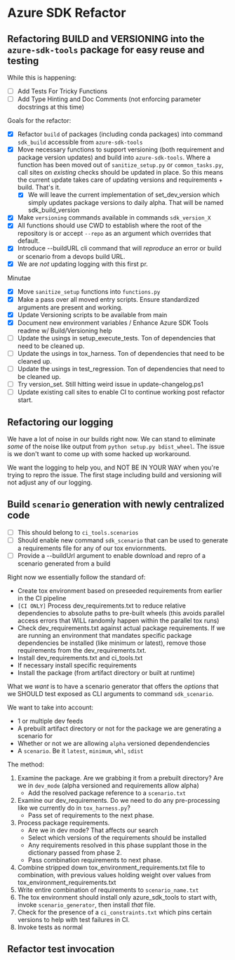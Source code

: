 # Azure SDK Refactor

## Refactoring BUILD and VERSIONING into the `azure-sdk-tools` package for easy reuse and testing

While this is happening:

- [ ] Add Tests For Tricky Functions
- [ ] Add Type Hinting and Doc Comments (not enforcing parameter docstrings at this time)

Goals for the refactor:

- [x] Refactor `build` of packages (including conda packages) into command `sdk_build` accessible from `azure-sdk-tools`
- [x] Move necessary functions to support versioning (both requirement and package version updates) and build into `azure-sdk-tools`. Where a function has been moved out of `sanitize_setup.py` or `common_tasks.py`, call sites on _existing_ checks should be updated in place. So this means the current update takes care of updating versions and requirements + build. That's it.
  - [x] We will leave the current implementation of set_dev_version which simply updates package versions to daily alpha. That will be named sdk_build_version
- [x] Make `versioning` commands available in commands `sdk_version_X`
- [x] All functions should use CWD to establish where the root of the repository is or accept `--repo` as an argument which overrides that default.
- [x] Introduce --buildURL cli command that will _reproduce_ an error or build or scenario from a devops build URL.
- [x] We are _not_ updating logging with this first pr.

Minutae
- [x] Move `sanitize_setup` functions into `functions.py`
- [x] Make a pass over all moved entry scripts. Ensure standardized arguments are present and working.
- [x] Update Versioning scripts to be available from main
- [x] Document new environment variables / Enhance Azure SDK Tools readme w/ Build/Versioning help
- [ ] Update the usings in setup_execute_tests. Ton of dependencies that need to be cleaned up.
- [ ] Update the usings in tox_harness. Ton of dependencies that need to be cleaned up.
- [ ] Update the usings in test_regression. Ton of dependencies that need to be cleaned up.
- [ ] Try version_set. Still hitting weird issue in update-changelog.ps1
- [ ] Update existing call sites to enable CI to continue working post refactor start.

## Refactoring our logging

We have a lot of noise in our builds right now. We can stand to eliminate _some_ of the noise like output from `python setup.py bdist_wheel`. The issue is we don't want to come up with some hacked up workaround.

We want the logging to help you, and NOT BE IN YOUR WAY when you're trying to repro the issue. The first stage including build and versioning will not adjust any of our logging.

## Build `scenario` generation with newly centralized code

- [ ] This should belong to `ci_tools.scenarios`
- [ ] Should enable new command `sdk_scenario` that can be used to generate a requirements file for any of our tox enviornments. 
- [ ] Provide a --buildUrl argument to enable download and repro of a scenario generated from a build

Right now we essentially follow the standard of:

- Create tox environment based on preseeded requirements from earlier in the CI pipeline
- `[CI ONLY]` Process dev_requirements.txt to reduce relative dependencies to absolute paths to pre-built wheels (this avoids parallel access errors that WILL randomly happen within the parallel tox runs)
- Check dev_requirements.txt against actual package requirements. If we are running an environment that mandates specific package dependencies be installed (like minimum or latest), remove those requirements from the dev_requirements.txt.
- Install dev_requirements.txt and ci_tools.txt
- If necessary install specific requirements
- Install the package (from artifact directory or built at runtime)

What we _want_ is to have a scenario generator that offers the _options_ that we SHOULD test exposed as CLI arguments to command `sdk_scenario`.

We want to take into account:
- 1 or multiple dev feeds
- A prebuilt artifact directory or not for the package we are generating a scenario for
- Whether or not we are allowing `alpha` versioned dependendencies
- A `scenario`. Be it `latest`, `minimum`, `whl`, `sdist`

The method:

1. Examine the package. Are we grabbing it from a prebuilt directory? Are we in `dev_mode` (alpha versioned and requirements allow alpha) 
   - Add the resolved package reference to a `scenario.txt` 
2. Examine our dev_requirements. Do we need to do any pre-processing like we currently do in `tox_harness.py`? 
   - Pass set of requirements to the next phase.
3. Process package requirements.
   - Are we in dev mode? That affects our search
   - Select which versions of the requirements should be installed
   - Any requirements resolved in this phase supplant those in the dictionary passed from phase 2. 
   - Pass combination requirements to next phase.
4. Combine stripped down tox_environment_requirements.txt file to combination, with previous values holding weight over values from tox_environment_requirements.txt
5. Write entire combination of requirements to `scenario_name.txt`
6. The tox environment should install only azure_sdk_tools to start with, invoke `scenario_generator`, then install _that_ file. 
7. Check for the presence of a `ci_constraints.txt` which pins certain versions to help with test failures in CI.
8. Invoke tests as normal

## Refactor test invocation 
